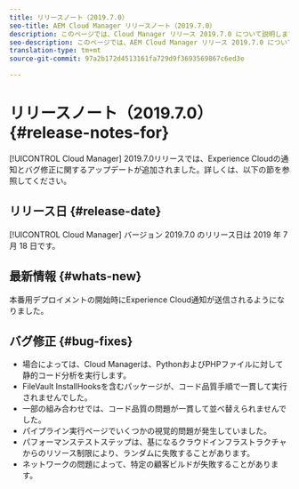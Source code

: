 ```yaml
---
title: リリースノート（2019.7.0）
seo-title: AEM Cloud Manager リリースノート（2019.7.0）
description: このページでは、Cloud Manager リリース 2019.7.0 について説明します。
seo-description: このページでは、AEM Cloud Manager リリース 2019.7.0 について説明します。
translation-type: tm+mt
source-git-commit: 97a2b172d4513161fa729d9f3693569867c6ed3e

---
```


# リリースノート（2019.7.0） {#release-notes-for}

[!UICONTROL Cloud Manager] 2019.7.0リリースでは、Experience Cloudの通知とバグ修正に関するアップデートが追加されました。詳しくは、以下の節を参照してください。

## リリース日 {#release-date}

[!UICONTROL Cloud Manager] バージョン 2019.7.0 のリリース日は 2019 年 7 月 18 日です。

## 最新情報 {#whats-new}

本番用デプロイメントの開始時にExperience Cloud通知が送信されるようになりました。

## バグ修正 {#bug-fixes}

* 場合によっては、Cloud Managerは、PythonおよびPHPファイルに対して静的コード分析を実行します。
* FileVault InstallHooksを含むパッケージが、コード品質手順で一貫して実行されませんでした。
* 一部の組み合わせでは、コード品質の問題が一貫して並べ替えられませんでした。
* パイプライン実行ページでいくつかの視覚的問題が発生していました。
* パフォーマンステストステップは、基になるクラウドインフラストラクチャからのリソース制限により、ランダムに失敗することがあります。
* ネットワークの問題によって、特定の顧客ビルドが失敗することがあります。